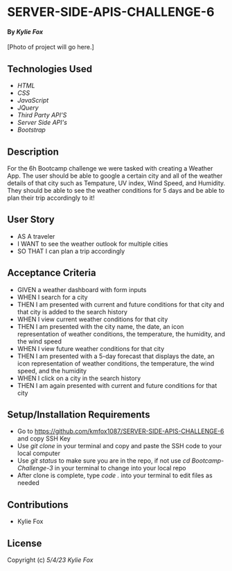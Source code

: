 # SERVER-SIDE-APIS-CHALLENGE-6

#### By _*Kylie Fox*_ 

[Photo of project will go here.]

## Technologies Used

* _HTML_
* _CSS_
* _JavaScript_
* _JQuery_
* _Third Party API'S_
* _Server Side API's_
* _Bootstrap_

## Description

For the 6h Bootcamp challenge we were tasked with creating a Weather App. The user should be able to google a certain city and all of the weather details of that city such as Tempature, UV index, Wind Speed, and Humidity. They should be able to see the weather conditions for 5 days and be able to plan their trip accordingly to it!

## User Story

* AS A traveler
* I WANT to see the weather outlook for multiple cities
* SO THAT I can plan a trip accordingly


## Acceptance Criteria

* GIVEN a weather dashboard with form inputs
* WHEN I search for a city
* THEN I am presented with current and future conditions for that city and that city is added to the search history
* WHEN I view current weather conditions for that city
* THEN I am presented with the city name, the date, an icon representation of weather conditions, the temperature, the humidity, and the wind speed
* WHEN I view future weather conditions for that city
* THEN I am presented with a 5-day forecast that displays the date, an icon representation of weather conditions, the temperature, the wind speed, and the humidity
* WHEN I click on a city in the search history
* THEN I am again presented with current and future conditions for that city


## Setup/Installation Requirements

* Go to https://github.com/kmfox1087/SERVER-SIDE-APIS-CHALLENGE-6 and copy SSH Key
* Use _git clone_ in your terminal and copy and paste the SSH code to your local computer
* Use _git status_ to make sure you are in the repo, if not use _cd Bootcamp-Challenge-3_ in your terminal to change into your local repo
* After clone is complete, type _code ._ into your terminal to edit files as needed

## Contributions

* Kylie Fox

## License

Copyright (c) _5/4/23_ _Kylie Fox_
